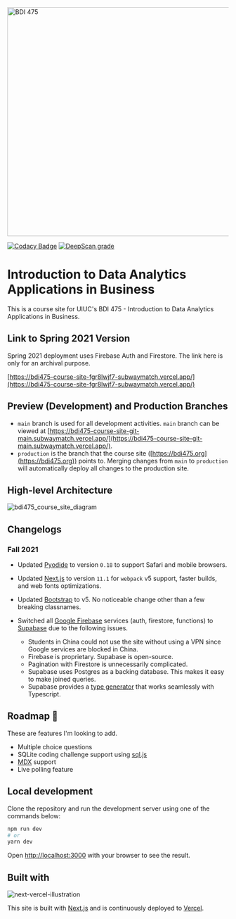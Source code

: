 <img src="https://user-images.githubusercontent.com/1064036/131784194-5ef26a86-684b-4362-91fc-fa5dbcaf396e.png" alt="BDI 475" width="520" />

[![Codacy Badge](https://app.codacy.com/project/badge/Grade/705f981145c54b278af0066fad01f505)](https://www.codacy.com/gh/subwaymatch/bdi475-course-site/dashboard?utm_source=github.com&utm_medium=referral&utm_content=subwaymatch/bdi475-course-site&utm_campaign=Badge_Grade)
[![DeepScan grade](https://deepscan.io/api/teams/10181/projects/15454/branches/308854/badge/grade.svg)](https://deepscan.io/dashboard#view=project&tid=10181&pid=15454&bid=308854)

# Introduction to Data Analytics Applications in Business

This is a course site for UIUC's BDI 475 - Introduction to Data Analytics Applications in Business.

## Link to Spring 2021 Version

Spring 2021 deployment uses Firebase Auth and Firestore. The link here is only for an archival purpose.

[https://bdi475-course-site-fgr8lwjf7-subwaymatch.vercel.app/](https://bdi475-course-site-fgr8lwjf7-subwaymatch.vercel.app/)

## Preview (Development) and Production Branches

- `main` branch is used for all development activities. `main` branch can be viewed at [https://bdi475-course-site-git-main.subwaymatch.vercel.app/](https://bdi475-course-site-git-main.subwaymatch.vercel.app/).
- `production` is the branch that the course site ([https://bdi475.org](https://bdi475.org)) points to. Merging changes from `main` to `production` will automatically deploy all changes to the production site.

## High-level Architecture

![bdi475_course_site_diagram](https://user-images.githubusercontent.com/1064036/131784149-649b5d86-a074-41ba-af66-f1a6f2489bcf.png)

## Changelogs

### Fall 2021

- Updated [Pyodide](https://github.com/pyodide/pyodide) to version `0.18` to support Safari and mobile browsers.

- Updated [Next.js](https://github.com/vercel/next.js/) to version `11.1` for `webpack` v5 support, faster builds, and web fonts optimizations.

- Updated [Bootstrap](https://getbootstrap.com/) to v5. No noticeable change other than a few breaking classnames.

- Switched all [Google Firebase](https://firebase.google.com) services (auth, firestore, functions) to [Supabase](https://supabase.io/) due to the following issues.
  - Students in China could not use the site without using a VPN since Google services are blocked in China.
  - Firebase is proprietary. Supabase is open-source.
  - Pagination with Firestore is unnecessarily complicated.
  - Supabase uses Postgres as a backing database. This makes it easy to make joined queries.
  - Supabase provides a [type generator](https://supabase.io/docs/reference/javascript/generating-types) that works seamlessly with Typescript.

## Roadmap 🦜

These are features I'm looking to add.

- Multiple choice questions
- SQLite coding challenge support using [sql.js](https://github.com/sql-js/sql.js/)
- [MDX](https://mdxjs.com/) support
- Live polling feature

## Local development

Clone the repository and run the development server using one of the commands below:

```bash
npm run dev
# or
yarn dev
```

Open [http://localhost:3000](http://localhost:3000) with your browser to see the result.

## Built with

![next-vercel-illustration](https://user-images.githubusercontent.com/1064036/89702608-860a2900-d908-11ea-83ad-aa228b4322ae.jpg)

This site is built with [Next.js](https://nextjs.org/) and is continuously deployed to [Vercel](https://vercel.com/).
